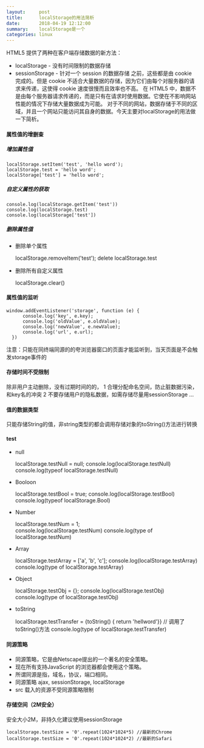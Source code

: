 ```yaml
---
layout:     post
title:      localStorage的用法简析
date:       2018-04-19 12:12:00
summary:    localStorage是一个
categories: linux
---
```



HTML5 提供了两种在客户端存储数据的新方法：
* localStorage - 没有时间限制的数据存储
* sessionStorage - 针对一个 session 的数据存储
之前，这些都是由 cookie 完成的。但是 cookie 不适合大量数据的存储，因为它们由每个对服务器的请求来传递，这使得 cookie 速度很慢而且效率也不高。
在 HTML5 中，数据不是由每个服务器请求传递的，而是只有在请求时使用数据。它使在不影响网站性能的情况下存储大量数据成为可能。
对于不同的网站，数据存储于不同的区域，并且一个网站只能访问其自身的数据。今天主要对localStorage的用法做一下简析。

#### 属性值的增删查
##### 增加属性值

    localStorage.setItem('test', 'hello word');
    localStorage.test = 'hello word';
    localStorage['test'] = 'hello word';

##### 自定义属性的获取

    console.log(localStorage.getItem('test'))
    console.log(localStorage.test)
    console.log(localStorage['test'])


##### 删除属性值
  * 删除单个属性

      localStorage.removeItem('test');
      delete localStorage.test

  * 删除所有自定义属性

      localStorage.clear()
    

#### 属性值的监听

    window.addEventListener('storage', function (e) {
          console.log('key', e.key);
          console.log('oldValue', e.oldValue);
          console.log('newValue', e.newValue);
          console.log('url', e.url);
      })

  注意：只能在同终端同源的的夸浏览器窗口的页面才能监听到，当天页面是不会触发storage事件的

#### 存储时间不受限制

  除非用户主动删除，没有过期时间的的，
  1  合理分配命名空间，防止脏数据污染，和key名的冲突
  2  不要存储用户的隐私数据，如需存储尽量用sessionStorage
  ...

#### 值的数据类型

  只能存储String的值，非string类型的都会调用存储对象的toString()方法进行转换
  #### test

  * null 
    
      localStorage.testNull = null; 
      console.log(localStorage.testNull)
      console.log(typeof localStorage.testNull)

  * Booloon 

      localStorage.testBool = true; 
      console.log(localStorage.testBool)
      console.log(typeof localStorage.Bool)

  * Number

      localStorage.testNum = 1;    
      console.log(localStorage.testNum)
      console.log(type of localStorage.testNum)
  
  * Array

      localStorage.testArray = ['a', 'b', 'c'];
      console.log(localStorage.testArray)
      console.log(type of localStorage.testArray)

  * Object

      localStorage.testObj = {};
      console.log(localStorage.testObj)
      console.log(type of localStorage.testObj)
      
  * toString

      localStorage.testTransfer = {toString() { return 'hellword'}}    // 调用了toString()方法
      console.log(type of localStorage.testTransfer)

#### 同源策略

  * 同源策略，它是由Netscape提出的一个著名的安全策略。
  * 现在所有支持JavaScript 的浏览器都会使用这个策略。
  * 所谓同源是指，域名，协议，端口相同。
  * 同源策略 ajax, sessionStorage, localStorage
  * src 载入的资源不受同源策略限制

#### 存储空间​​​​​​​（2M安全）

  安全大小2M，非持久化建议使用sessionStorage

    localStorage.testSize = '0'.repeat(1024*1024*5) //最新的Chrome
    localStorage.testSize = '0'.repeat(1024*1024*2) //最新的Safari